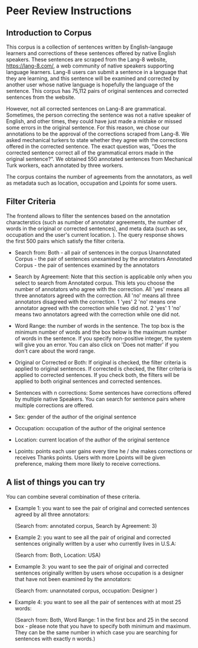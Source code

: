 # Peer Review Instructions

## Introduction to Corpus

This corpus is a collection of sentences written by English-langauge learners and corrections of these sentences offered by native English speakers. These sentences are scraped from the Lang-8 website, https://lang-8.com/, a web community of native speakers supporting language learners. Lang-8 users can submit a sentence in a language that they are learning, and this sentence will be examined and corrected by another user whose native language is hopefully the language of the sentence. This corpus has 75,112 pairs of original sentences and corrected sentences from the website. 

However, not all corrected sentences on Lang-8 are grammatical. Sometimes, the person correcting the sentence was not a native speaker of English, and other times, they could have just made a mistake or missed some errors in the original sentence. For this reason, we chose our annotations to be the approval of the corrections scraped from Lang-8. We asked mechanical turkers to state whether they agree with the corrections offered in the corrected sentence. The exact question was, "Does the corrected sentence correct all of the grammatical errors made in the original sentence?". We obtained 550 annotated sentences from Mechanical Turk workers, each annotated by three workers. 

The corpus contains the number of agreements from the annotators, as well as metadata such as location, occupation and Lpoints for some users. 

## Filter Criteria

The frontend allows to filter the sentences based on the annotation characterstics (such as number of annotator agreements, the number of words in the original or corrected sentences), and meta data (such as sex, occupation and the user's current location. ). The query response shows the first 500 pairs which satisfy the filter criteria. 

- Search from: 
  Both - all pair of sentences in the corpus 
  Unannotated Corpus - the pair of sentences unexamined by the annotators
  Annotated Corpus - the pair of sentences examined by the annotators
  

- Search by Agreement: Note that this section is applicable only when you select to search from Annotated corpus. This lets you choose the number of annotators who agree with the correction. 
  All 'yes' means all three annotators agreed with the correction.
  All 'no' means all three annotators disagreed with the correction.
  1 'yes' 2 'no' means one annotator agreed with the correction while two did not.
  2 'yes' 1 'no' means two annotators agreed with the correction while one did not. 

- Word Range: the number of words in the sentence. The top box is the minimum number of words and the box below is the maximum number of words in the sentence. 
  If you specify non-positive integer, the system will give you an error. You can also click on 'Does not matter' if you don't care about the word range. 

- Original or Corrected or Both: If original is checked, the filter criteria is applied to original sentences. If corrected is checked, the filter criteria is applied to corrected sentences. 
  If you check both, the filters will be applied to both original sentences and corrected sentences. 

- Sentences with n corrections: Some sentences have corrections offered by multiple native Speakers. You can search for sentence pairs where multiple corrections are offered. 

- Sex: gender of the author of the original sentence

- Occupation: occupation of the author of the original sentence

- Location: current location of the author of the original sentence

- Lpoints: points each user gains every time he / she makes corrections or receives Thanks points. Users with more Lpoints will be given preference, making them more likely to receive corrections. 

## A list of things you can try

You can combine several combination of these criteria.

- Example 1: you want to see the pair of original and corrected sentences agreed by all three annotators:

    (Search from: annotated corpus, Search by Agreement: 3)

- Example 2: you want to see all the pair of original and corrected sentences originally written by a user who currently lives in U.S.A:
    
    (Search from: Both, Location: USA)
    
- Exmample 3: you want to see the pair of original and corrected sentences originally written by users whose occupation is a designer that have not been examined by the annotators:
    
    (Search from: unannotated corpus, occupation: Designer )
    
- Example 4: you want to see all the pair of sentences with at most 25 words:

    (Search from: Both, Word Range: 1 in the first box and 25 in the second box - please note that you have to specify both minimum and maximum. 
     They can be the same number in which case you are searching for sentences with exactly n words.)
